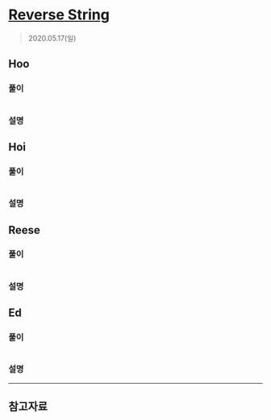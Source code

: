 # [Reverse String](https://leetcode.com/explore/interview/card/top-interview-questions-easy/127/strings/879/)

> 2020.05.17(일)

## Hoo

### 풀이

```js
```

### 설명

## Hoi

### 풀이

```js
```

### 설명

## Reese

### 풀이

```js
```

### 설명

## Ed

### 풀이

```js
```

### 설명

---

## 참고자료
